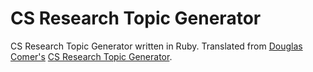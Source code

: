 # CS Research Topic Generator
CS  Research Topic Generator written in Ruby. Translated from [Douglas Comer's](https://www.cs.purdue.edu/homes/dec/) [CS  Research Topic Generator](https://www.cs.purdue.edu/homes/dec/essay.topic.generator.html).


